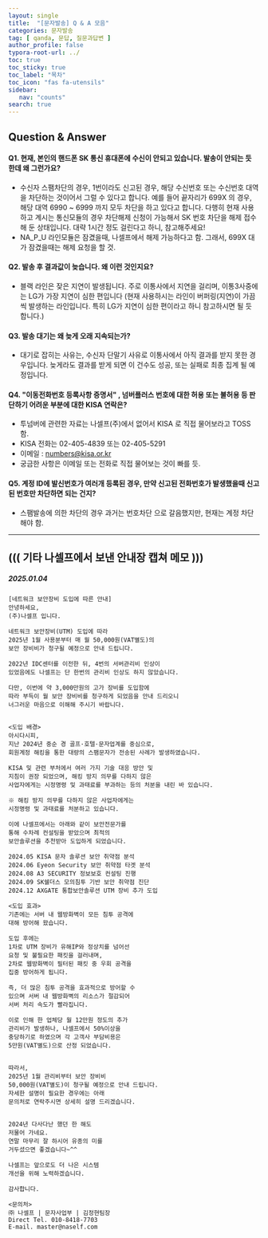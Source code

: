 ```yaml
---
layout: single
title:  "[문자발송] Q & A 모음"
categories: 문자발송
tag: [ qanda, 문답, 질문과답변 ]
author_profile: false
typora-root-url: ../
toc: true
toc_sticky: true
toc_label: "목차"
toc_icon: "fas fa-utensils" 
sidebar:
   nav: "counts"
search: true
---
```




## Question & Answer



#### Q1.  현재, 본인의 핸드폰 SK 통신 휴대폰에 수신이 안되고 있습니다. 발송이 안되는 듯 한데 왜 그런가요?

* 수신자 스팸차단의 경우, 1번이라도 신고된 경우, 해당 수신번호 또는 수신번호 대역을 차단하는 것이어서 그럴 수 있다고 합니다. 예를 들어 끝자리가 699X 의 경우, 해당 대역 6990 ~ 6999 까지 모두 차단을 하고 있다고 합니다. 다행히 현재 사용하고 계시는 통신모듈의 경우 차단해제 신청이 가능해서 SK 번호 차단을 해제 접수 해 둔 상태입니다. 대략 1시간 정도 걸린다고 하니, 참고해주세요!
* NA_P_U 라인모듈은 잠겼을때, 나셀프에서 해제 가능하다고 함. 
  그래서, 699X 대가 잠겼을때는 해제 요청을 할 것.

#### Q2. 발송 후 결과값이 늦습니다. 왜 이런 것인지요?

* 블랙 라인은 잦은 지연이 발생됩니다. 주로 이통사에서 지연을 걸리며, 이통3사중에는 LG가 가장 지연이 심한 편입니다
  (현재 사용하시는 라인이 버퍼링(지연)이 가끔씩 발생하는 라인입니다. 특히 LG가 지연이 심한 편이라고 하니 참고하시면 될 듯 합니다.)

#### Q3. 발송 대기는 왜 늦게 오래 지속되는가?

* 대기로 잡히는 사유는, 수신자 단말기 사유로 이통사에서 아직 결과를 받지 못한 경우입니다. 늦게라도 결과를 받게 되면 이 건수도 성공, 또는 실패로 최종 집계 될 예정입니다.

#### Q4. "이동전화번호 등록사항 증명서" , 넘버플러스 번호에 대한 허용 또는 불허용 등 판단하기 어려운 부분에 대한 KISA 연락은? 

* 투넘버에 관련한 자료는 나셀프(주)에서 없어서 KISA 로 직접 물어보라고 TOSS 함.
* KISA 전화는 02-405-4839 또는 02-405-5291 
* 이메일 :  numbers@kisa.or.kr
* 궁금한 사항은 이메일 또는 전화로 직접 물어보는 것이 빠를 듯.

#### Q5. 계정 ID에 발신번호가 여러개 등록된 경우, 만약 신고된 전화번호가 발생했을때  신고된 번호만 차단하면 되는 건지?
* 스팸발송에 의한 차단의 경우 과거는 번호차단 으로 갈음했지만, 현재는 계정 차단해야 함.





---

## ((( 기타 나셀프에서 보낸 안내장 캡쳐 메모 ))) 

##### 2025.01.04 

```
[네트워크 보안장비 도입에 따른 안내]
안녕하세요,
(주)나셀프 입니다.

네트워크 보안장비(UTM) 도입에 따라 
2025년 1월 사용분부터 매 월 50,000원(VAT별도)의 
보안 장비비가 청구될 예정으로 안내 드립니다.

2022년 IDC센터를 이전한 뒤, 4번의 서버관리비 인상이 
있었음에도 나셀프는 단 한번의 관리비 인상도 하지 않았습니다.

다만, 이번에 약 3,000만원의 고가 장비를 도입함에 
따라 부득이 월 보안 장비비를 청구하게 되었음을 안내 드리오니
너그러운 마음으로 이해해 주시기 바랍니다.


<도입 배경>
아시다시피, 
지난 2024년 중순 경 골프·호텔·문자업계를 중심으로, 
회원계정 해킹을 통한 대량의 스팸문자가 전송된 사례가 발생하였습니다.

KISA 및 관련 부처에서 여러 가지 기술 대응 방안 및 
지침이 권장 되었으며, 해킹 방지 의무를 다하지 않은 
사업자에게는 시정명령 및 과태료를 부과하는 등의 처분을 내린 바 있습니다.

※ 해킹 방지 의무를 다하지 않은 사업자에게는 
시정명령 및 과태료를 처분하고 있습니다.

이에 나셀프에서는 아래와 같이 보안전문가를 
통해 수차례 컨설팅을 받았으며 최적의 
보안솔루션을 추천받아 도입하게 되었습니다.

2024.05 KISA 문자 솔루션 보안 취약점 분석
2024.06 Eyeon Security 보안 취약점 타겟 분석
2024.08 A3 SECURITY 정보보호 컨설팅 진행
2024.09 SK쉘더스 모의침투 기반 보안 취약점 진단
2024.12 AXGATE 통합보안솔루션 UTM 장비 추가 도입

<도입 효과>
기존에는 서버 내 웹방화벽이 모든 침투 공격에
대해 방어해 왔습니다. 

도입 후에는
1차로 UTM 장비가 유해IP와 정상치를 넘어선 
요청 및 불필요한 패킷을 걸러내며,
2차로 웹방화벽이 필터된 패킷 중 우회 공격을 
집중 방어하게 됩니다.

즉, 더 많은 침투 공격을 효과적으로 방어할 수 
있으며 서버 내 웹방화벽의 리소스가 절감되어 
서버 처리 속도가 빨라집니다.

이로 인해 한 업체당 월 12만원 정도의 추가 
관리비가 발생하나, 나셀프에서 50%이상을 
충당하기로 하였으며 각 고객사 부담비용은 
5만원(VAT별도)으로 산정 되었습니다.


따라서,
2025년 1월 관리비부터 보안 장비비 
50,000원(VAT별도)이 청구될 예정으로 안내 드립니다.
자세한 설명이 필요한 경우에는 아래 
문의처로 연락주시면 상세히 설명 드리겠습니다.


2024년 다사다난 했던 한 해도 
저물어 가네요.
연말 마무리 잘 하시어 유종의 미를 
거두셨으면 좋겠습니다~^^

나셀프는 앞으로도 더 나은 시스템 
개선을 위해 노력하겠습니다.

감사합니다.

<문의처>
㈜ 나셀프 | 문자사업부 | 김정현팀장
Direct Tel. 010-8418-7703  
E-mail. master@naself.com
```

